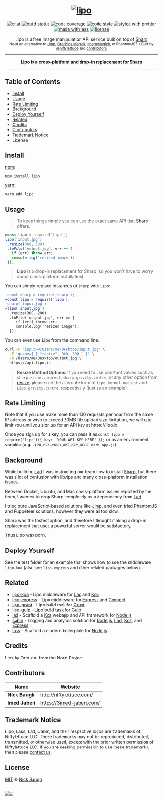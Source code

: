 <h1 align="center">
  <a href="https://lipo.io"><img src="media/logo.png" alt="lipo" /></a>
</h1>
<div align="center">
  <a href="https://join.slack.com/t/ladjs/shared_invite/zt-fqei6z11-Bq2trhwHQxVc5x~ifiZG0g"><img src="https://img.shields.io/badge/chat-join%20slack-brightgreen" alt="chat" /></a>
  <a href="https://travis-ci.org/lipojs/lipo"><img src="https://img.shields.io/travis/lipojs/lipo.svg" alt="build status" /></a>
  <a href="https://codecov.io/github/lipojs/lipo"><img src="https://img.shields.io/codecov/c/github/lipojs/lipo/master.svg" alt="code coverage" /></a>
  <a href="https://github.com/sindresorhus/xo"><img src="https://img.shields.io/badge/code_style-XO-5ed9c7.svg" alt="code style" /></a>
  <a href="https://github.com/prettier/prettier"><img src="https://img.shields.io/badge/styled_with-prettier-ff69b4.svg" alt="styled with prettier" /></a>
  <a href="https://lass.js.org"><img src="https://img.shields.io/badge/made_with-lass-95CC28.svg" alt="made with lass" /></a>
  <a href="LICENSE"><img src="https://img.shields.io/github/license/lipojs/lipo.svg" alt="license" /></a>
</div>
<br />
<div align="center">
  Lipo is a free image manipulation API service built on top of <a href="https://github.com/lovell/sharp">Sharp</a>
</div>
<div align="center">
  <sub>
    Need an alternative to <a href="https://github.com/oliver-moran/jimp">Jimp</a>, <a href="https://aheckmann.github.io/gm/">Graphics Magick</a>, <a href="https://github.com/yourdeveloper/node-imagemagick">ImageMagick</a>, or PhantomJS?
    &bull; Built by <a href="https://github.com/niftylettuce">@niftylettuce</a>
    and <a href="#contributors">contributors</a>
  </sub>
</div>
<hr />
<div align="center"><strong>Lipo is a cross-platform and drop-in replacement for Sharp</strong></div>
<hr />


## Table of Contents

* [Install](#install)
* [Usage](#usage)
* [Rate Limiting](#rate-limiting)
* [Background](#background)
* [Deploy Yourself](#deploy-yourself)
* [Related](#related)
* [Credits](#credits)
* [Contributors](#contributors)
* [Trademark Notice](#trademark-notice)
* [License](#license)


## Install

[npm][]:

```sh
npm install lipo
```

[yarn][]:

```sh
yarn add lipo
```


## Usage

> To keep things simple you can use the exact same API that [Sharp][] offers.

```js
const lipo = require('lipo');
lipo('input.jpg')
 .resize(300, 300)
 .toFile('output.jpg', err => {
   if (err) throw err;
   console.log('resized image');
 });
```

> **Lipo** is a drop-in replacement for Sharp (so you won't have to worry about cross-platform installation).

You can simply replace instances of `sharp` with `lipo`:

```diff
-const sharp = require('sharp');
+const lipo = require('lipo');
-sharp('input.jpg')
+lipo('input.jpg')
  .resize(300, 200)
  .toFile('output.jpg', err => {
     if (err) throw err;
     console.log('resized image');
  });
```

You can even use Lipo from the command line:

```sh
curl -F "input=@/Users/me/Desktop/input.jpg" \
  -F 'queue=[ [ "resize", 300, 300 ] ]' \
  -o /Users/me/Desktop/output.jpg \
  https://api.lipo.io
```

> **Resize Method Options**: If you need to use constant values such as `sharp.kernel.nearest`, `sharp.gravity.centre`, or any other option from [resize](https://github.com/lovell/sharp/blob/master/docs/api-resize.md#resize), please use the alternate form of `Lipo.kernel.nearest` and `Lipo.gravity.centre`, respectively (just as an example)


## Rate Limiting

Note that if you use make more than 100 requests per hour from the same IP address or wish to exceed 20MB file upload size limitation, we will rate limit you until you sign up for an API key at <https://lipo.io>.

Once you sign up for a key, you can pass it as `const lipo = require('lipo')({ key: 'YOUR_API_KEY_HERE' });` or as an environment variable (e.g. `LIPO_KEY=YOUR_API_KEY_HERE node app.js`).


## Background

While building [Lad][] I was instructing our team how to install [Sharp][], but there was a lot of confusion with libvips and many cross-platform installation issues.

Between Docker, Ubuntu, and Mac cross-platform issues reported by the team, I wanted to drop Sharp completely as a dependency from [Lad][].

I tried pure JavaScript-based solutions like [Jimp][], and even tried PhantomJS and Puppeteer solutions, however they were all too slow.

Sharp was the fastest option, and therefore I thought making a drop-in replacement that uses a powerful server would be satisfactory.

Thus Lipo was born.


## Deploy Yourself

See the test folder for an example that shows how to use the middleware `lipo-koa` (also see `lipo-express` and other related packages below).


## Related

* [lipo-koa][] - Lipo middleware for [Lad][] and [Koa][]
* [lipo-express][] - Lipo middleware for [Express][] and [Connect][]
* [lipo-grunt][] - Lipo build task for [Grunt][]
* [lipo-gulp][] - Lipo build task for [Gulp][]
* [lad][] - Scaffold a [Koa][] webapp and API framework for [Node.js][node]
* [cabin][] - Logging and analytics solution for [Node.js][node], [Lad][], [Koa][], and [Express][]
* [lass][] - Scaffold a modern boilerplate for [Node.js][node]


## Credits

Lips by Orin zuu from the Noun Project


## Contributors

| Name            | Website                     |
| --------------- | --------------------------- |
| **Nick Baugh**  | <http://niftylettuce.com/>  |
| **Imed Jaberi** | <https://3imed-jaberi.com/> |


## Trademark Notice

Lipo, Lass, Lad, Cabin, and their respective logos are trademarks of Niftylettuce LLC.
These trademarks may not be reproduced, distributed, transmitted, or otherwise used, except with the prior written permission of Niftylettuce LLC.
If you are seeking permission to use these trademarks, then please [contact us](mailto:niftylettuce@gmail.com).


## License

[MIT](LICENSE) © [Nick Baugh](http://niftylettuce.com/)


## 

<a href="#"><img src="media/footer.png" alt="#" /></a>

[npm]: https://www.npmjs.com/

[yarn]: https://yarnpkg.com/

[jimp]: https://github.com/oliver-moran/jimp

[lad]: https://lad.js.org

[koa]: http://koajs.com

[express]: https://expressjs.com/

[connect]: https://github.com/senchalabs/connect

[lipo-koa]: https://github.com/lipojs/lipo-koa

[lipo-express]: https://github.com/lipojs/lipo-express

[lipo-grunt]: https://github.com/lipojs/lipo-grunt

[lipo-gulp]: https://github.com/lipojs/lipo-gulp

[grunt]: https://gruntjs.com/

[gulp]: https://gulpjs.com/

[sharp]: https://sharp.pixelplumbing.com/

[cabin]: http://cabinjs.com

[node]: https://nodejs.org

[lass]: https://lass.js.org

